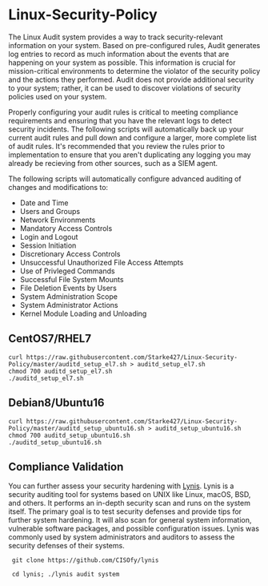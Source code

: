 # Linux-Security-Policy

The Linux Audit system provides a way to track security-relevant information on your system. Based on pre-configured rules, Audit generates log entries to record as much information about the events that are happening on your system as possible. This information is crucial for mission-critical environments to determine the violator of the security policy and the actions they performed. Audit does not provide additional security to your system; rather, it can be used to discover violations of security policies used on your system.

Properly configuring your audit rules is critical to meeting compliance requirements and ensuring that you have the relevant logs to detect security incidents. The following scripts will automatically back up your current audit rules and pull down and configure a larger, more complete list of audit rules. It's recommended that you review the rules prior to implementation to ensure that you aren't duplicating any logging you may already be recieving from other sources, such as a SIEM agent.

The following scripts will automatically configure advanced auditing of changes and modifications to:
* Date and Time
* Users and Groups
* Network Environments
* Mandatory Access Controls
* Login and Logout
* Session Initiation
* Discretionary Access Controls
* Unsuccessful Unauthorized File Access Attempts
* Use of Privleged Commands
* Successful File System Mounts
* File Deletion Events by Users
* System Administration Scope
* System Administrator Actions
* Kernel Module Loading and Unloading

## CentOS7/RHEL7

```
curl https://raw.githubusercontent.com/Starke427/Linux-Security-Policy/master/auditd_setup_el7.sh > auditd_setup_el7.sh
chmod 700 auditd_setup_el7.sh
./auditd_setup_el7.sh
```

## Debian8/Ubuntu16

```
curl https://raw.githubusercontent.com/Starke427/Linux-Security-Policy/master/auditd_setup_ubuntu16.sh > auditd_setup_ubuntu16.sh
chmod 700 auditd_setup_ubuntu16.sh
./auditd_setup_ubuntu16.sh
```

## Compliance Validation

You can further assess your security hardening with [Lynis](https://github.com/CISOfy/Lynis). Lynis is a security auditing tool for systems based on UNIX like Linux, macOS, BSD, and others. It performs an in-depth security scan and runs on the system itself. The primary goal is to test security defenses and provide tips for further system hardening. It will also scan for general system information, vulnerable software packages, and possible configuration issues. Lynis was commonly used by system administrators and auditors to assess the security defenses of their systems. 

```
 git clone https://github.com/CISOfy/lynis
 
 cd lynis; ./lynis audit system
 
 ```
